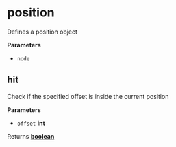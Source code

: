 <!-- Generated by documentation.js. Update this documentation by updating the source code. -->

# position

Defines a position object

**Parameters**

-   `node`  

## hit

Check if the specified offset is inside the current position

**Parameters**

-   `offset` **int** 

Returns **[boolean](https://developer.mozilla.org/en-US/docs/Web/JavaScript/Reference/Global_Objects/Boolean)** 
